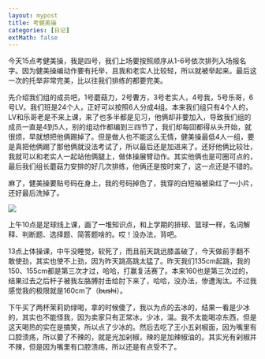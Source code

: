 ```yaml
---
layout: mypost
title: 考健美操
categories: [日记]
extMath: false
---
```


今天15点考健美操，我是四号，我们上场要按照顺序从1-6号依次排列入场报名字。因为健美操编动作要有托举，且我和老实人比较轻，所以就被举起来。最后这一次的托举非常完美，比以往我们排练的都要完美。

先介绍我们组的成员吧，1号蘑菇力，2号曹方，3号老实人，4号我，5号乐哥，6号LV。我们班是24个人，正好可以按照6人分成4组。本来我们组只有4个人的，LV和乐哥老是不来上课，来了也多半都是见习，他俩却非要加入，导致我们组的成员一直是4到5人，别的组动作都编到三四节了，我们却每回都得从头开始，就很烦，早就想把他俩踢掉了。但是做人也不能这么无情，健美操最低4人一组，要是真把他俩踢了那他俩就没法考试了，所以最后还是加进来了。还好他俩比较壮，我就可以和老实人一起站他俩腿上，做体操展臂动作。其实他俩也是可圈可点的，最后我们组长蘑菇力安排的好几次排练，他俩还是按时来了，这一点还是不错的。

麻了，健美操要贴号码在身上，我的号码掉色了，我穿的白短袖被染红了一小片，还好最后洗掉了。

![](https://b2.226000.xyz/un/74861191-b285-436b-8963-c6dc3b7873fe.jpeg)

上午10点是足球线上课，画了一堆知识点，和上学期的排球、篮球一样，名词解释、判断题、选择题、简答题啥的。哎！没办法，背吧。

13点上体操课，中午没睡觉，软死了，而且前天跳远膝盖破了，今天做前手翻不敢使劲，其实也使不上劲，因为昨天跳高跳太猛了。昨天我们135cm起跳，我的150、155cm都是第三次才过，哈哈，打赢复活赛了。本来160也是第三次过的，结果过去之后杆子被我左胳膊肘击给肘下来了，哈哈，没办法，惨遭淘汰。不过我感觉我的极限就是160cm了（~~bushi~~）。

下午买了两杯茉莉奶绿喝，拿的时候傻了，我以为点的去冰的，结果一看是少冰的，其实也不能怪我，因为卖家只有正常冰，少冰，温。我不太能喝凉东西，但是这天喝热的实在是搞笑，所以点了少冰的。然后去吃了王小五剁椒面，因为嘴里有口腔溃疡，所以要了不辣的，就是光加剁椒，辣的是加辣椒油的。其实光有剁椒并不辣，但是因为嘴里有口腔溃疡，所以还是有点受不了。
